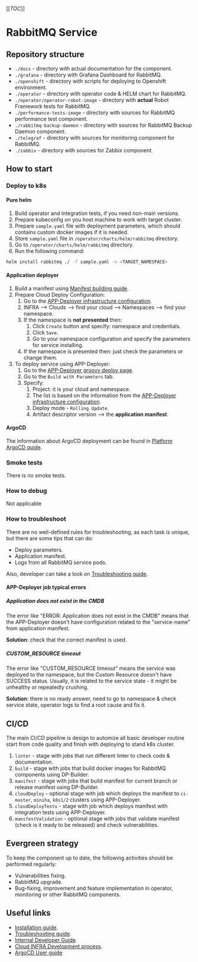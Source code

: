 [[_TOC_]]

# RabbitMQ Service

## Repository structure

* `./docs` - directory with actual documentation for the component.
* `./grafana` - directory with Grafana Dashboard for RabbitMQ.
* `./openshift` - directory with scripts for deploying to Openshift environment.
* `./operator` - directory with operator code & HELM chart for RabbitMQ.
* `./operator/operator-robot-image` - directory with **actual** Robot Framework tests for RabbitMQ.
* `./performance-tests-image` - directory with sources for RabbitMQ performance test component.
* `./rabbitmq-backup-daemon` - directory with sources for RabbitMQ Backup Daemon component.
* `./telegraf` - directory with sources for monitoring component for RabbitMQ.
* `./zabbix` - directory with sources for Zabbix component.

## How to start

### Deploy to k8s

#### Pure helm

1. Build operator and integration tests, if you need non-main versions.
2. Prepare kubeconfig on you host machine to work with target cluster.
3. Prepare `sample.yaml` file with deployment parameters, which should contains custom docker images if it is needed.
4. Store `sample.yaml` file in `/operator/charts/helm/rabbitmq` directory.
5. Go to `/operator/charts/helm/rabbitmq` directory.
6. Run the following command:

  ```sh
  helm install rabbitmq ./ -f sample.yaml -n <TARGET_NAMESPACE>
  ```

#### Application deployer

1. Build a manifest using [Manifest building guide](#manifest).
2. Prepare Cloud Deploy Configuration:
   1. Go to the [APP-Deployer infrastructure configuration](https://cloud-deployer.qubership.org/job/INFRA/job/groovy.deploy.v3/).
   2. INFRA --> Clouds -->  find your cloud --> Namespaces --> find your namespace.
   3. If the namespace is **not presented** then:
      1. Click `Create` button and specify: namespace and credentials. 
      2. Click `Save`.
      3. Go to your namespace configuration and specify the parameters for service installing.
   4. If the namespace is presented then: just check the parameters or change them.
3. To deploy service using APP-Deployer:
   1. Go to the [APP-Deployer groovy deploy page](https://cloud-deployer.qubership.org/job/INFRA/job/groovy.deploy.v3/).
   2. Go to the `Build with Parameters` tab.
   3. Specify:
      1. Project: it is your cloud and namespace.
      2. The list is based on the information from the [APP-Deployer infrastructure configuration](https://cloud-deployer.qubership.org/job/INFRA/job/groovy.deploy.v3/). 
      3. Deploy mode - `Rolling Update`. 
      4. Artifact descriptor version --> the **application manifest**.

#### ArgoCD

The information about ArgoCD deployment can be found in [Platform ArgoCD guide](https://bass.qubership.org/display/PLAT/ArgoCD+guide).

### Smoke tests

There is no smoke tests.

### How to debug

Not applicable

### How to troubleshoot

There are no well-defined rules for troubleshooting, as each task is unique, but there are some tips that can do:

* Deploy parameters.
* Application manifest.
* Logs from all RabbitMQ service pods.

Also, developer can take a look on [Troubleshooting guide](/docs/public/troubleshooting.md).

#### APP-Deployer job typical errors

##### Application does not exist in the CMDB

The error like "ERROR: Application does not exist in the CMDB" means that the APP-Deployer doesn't have
configuration related to the "service-name" from application manifest.

**Solution**: check that the correct manifest is used.

##### CUSTOM_RESOURCE timeout

The error like "CUSTOM_RESOURCE timeout" means the service was deployed to the namespace, but the Custom Resource doesn't have SUCCESS status.
Usually, it is related to the service state - it might be unhealthy or repeatedly crushing.

**Solution**: there is no ready answer, need to go to namespace & check service state, operator logs to find a root cause and fix it.

## CI/CD

The main CI/CD pipeline is design to automize all basic developer routine start from code quality and finish with
deploying to stand k8s cluster.

1. `linter` - stage with jobs that run different linter to check code & documentation.
2. `build` - stage with jobs that build docker images for RabbitMQ components using DP-Builder.
3. `manifest` - stage with jobs that build manifest for current branch or release manifest using DP-Builder.
4. `cloudDeploy` - optional stage with job which deploys the manifest to `ci-master`, `miniha`, `k8s1/2` clusters using APP-Deployer.
5. `cloudDeployTests` - stage with job which deploys manifest with integration tests using APP-Deployer.
6. `manifestValidation` - optional stage with jobs that validate manifest (check is it ready to be released) and check
   vulnerabilities.

## Evergreen strategy

To keep the component up to date, the following activities should be performed regularly:

* Vulnerabilities fixing.
* RabbitMQ upgrade.
* Bug-fixing, improvement and feature implementation in operator, monitoring or other RabbitMQ components.

## Useful links

* [Installation guide](/docs/public/installation.md).
* [Troubleshooting guide](/docs/public/troubleshooting.md).
* [Internal Developer Guide](/docs/internal/developing.md).
* [Cloud INFRA Development process](https://bass.qubership.org/display/PLAT/Cloud+Infra+Platform+services%3A+development+process).
* [ArgoCD User guide](https://bass.qubership.org/display/PLAT/ArgoCD+guide)
